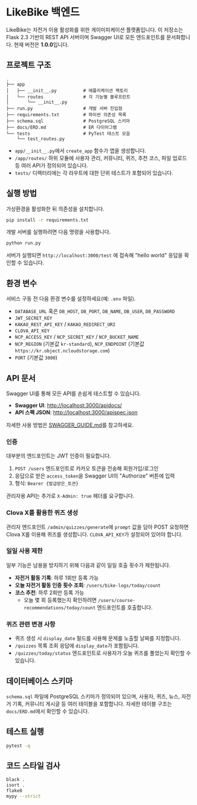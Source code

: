 # LikeBike 백엔드

LikeBike는 자전거 이용 활성화를 위한 게이미피케이션 플랫폼입니다. 이 저장소는 Flask 2.3 기반의 REST API 서버이며 Swagger UI로 모든 엔드포인트를 문서화합니다. 현재 버전은 **1.0.0**입니다.

## 프로젝트 구조

```
.
├── app
│   ├── __init__.py          # 애플리케이션 팩토리
│   └── routes               # 각 기능별 블루프린트
│       └── __init__.py
├── run.py                   # 개발 서버 진입점
├── requirements.txt         # 파이썬 의존성 목록
├── schema.sql               # PostgreSQL 스키마
├── docs/ERD.md              # ER 다이어그램
└── tests                    # PyTest 테스트 모음
    └── test_routes.py
```

- `app/__init__.py`에서 `create_app` 함수가 앱을 생성합니다.
- `/app/routes/` 하위 모듈에 사용자 관리, 커뮤니티, 퀴즈, 추천 코스, 파일 업로드 등 여러 API가 정의되어 있습니다.
- `tests/` 디렉터리에는 각 라우트에 대한 단위 테스트가 포함되어 있습니다.

## 실행 방법

가상환경을 활성화한 뒤 의존성을 설치합니다.

```bash
pip install -r requirements.txt
```

개발 서버를 실행하려면 다음 명령을 사용합니다.

```bash
python run.py
```

서버가 실행되면 `http://localhost:3000/test` 에 접속해 "hello world" 응답을 확인할 수 있습니다.

## 환경 변수

서비스 구동 전 다음 환경 변수를 설정하세요(예: `.env` 파일).

- `DATABASE_URL` 혹은 `DB_HOST`, `DB_PORT`, `DB_NAME`, `DB_USER`, `DB_PASSWORD`
- `JWT_SECRET_KEY`
- `KAKAO_REST_API_KEY` / `KAKAO_REDIRECT_URI`
- `CLOVA_API_KEY`
- `NCP_ACCESS_KEY` / `NCP_SECRET_KEY` / `NCP_BUCKET_NAME`
- `NCP_REGION` (기본값 `kr-standard`), `NCP_ENDPOINT` (기본값 `https://kr.object.ncloudstorage.com`)
- `PORT` (기본값 `3000`)

## API 문서

Swagger UI를 통해 모든 API를 손쉽게 테스트할 수 있습니다.

- **Swagger UI**: <http://localhost:3000/apidocs/>
- **API 스펙 JSON**: <http://localhost:3000/apispec.json>

자세한 사용 방법은 [SWAGGER_GUIDE.md](./SWAGGER_GUIDE.md)를 참고하세요.

### 인증

대부분의 엔드포인트는 JWT 인증이 필요합니다.

1. `POST /users` 엔드포인트로 카카오 토큰을 전송해 회원가입/로그인
2. 응답으로 받은 `access_token`을 Swagger UI의 "Authorize" 버튼에 입력
3. 형식: `Bearer {발급받은_토큰}`

관리자용 API는 추가로 `X-Admin: true` 헤더를 요구합니다.

### Clova X를 활용한 퀴즈 생성

관리자 엔드포인트 `/admin/quizzes/generate`에 `prompt` 값을 담아 POST 요청하면 Clova X를 이용해 퀴즈를 생성합니다. `CLOVA_API_KEY`가 설정되어 있어야 합니다.

### 일일 사용 제한

일부 기능은 남용을 방지하기 위해 다음과 같이 일일 호출 횟수가 제한됩니다.

- **자전거 활동 기록**: 하루 1회만 등록 가능
- **오늘 자전거 활동 인증 횟수 조회**: `/users/bike-logs/today/count`
- **코스 추천**: 하루 2회만 등록 가능
  - 오늘 몇 회 등록했는지 확인하려면 `/users/course-recommendations/today/count` 엔드포인트를 호출합니다.

### 퀴즈 관련 변경 사항

- 퀴즈 생성 시 `display_date` 필드를 사용해 문제를 노출할 날짜를 지정합니다.
- `/quizzes` 목록 조회 응답에 `display_date`가 포함됩니다.
- `/quizzes/today/status` 엔드포인트로 사용자가 오늘 퀴즈를 풀었는지 확인할 수 있습니다.

## 데이터베이스 스키마

`schema.sql` 파일에 PostgreSQL 스키마가 정의되어 있으며, 사용자, 퀴즈, 뉴스, 자전거 기록, 커뮤니티 게시글 등 여러 테이블을 포함합니다. 자세한 테이블 구조는 `docs/ERD.md`에서 확인할 수 있습니다.

## 테스트 실행

```bash
pytest -q
```

## 코드 스타일 검사

```bash
black .
isort .
flake8
mypy --strict
```
